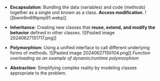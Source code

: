 - **Encapsulation**: Bundling the data (variables) and code (methods) together as a single unit known as a class. **Access modification**.
![[bwm9m69tpmp91.webp]]

- **Inheritance**: Creating new classes that **reuse, extend, and modify the behavior** defined in other classes. ![[Pasted image 20240627151717.png]] 
- **Polymorphism**: Using a unified interface to call different underlying forms of methods. ![[Pasted image 20240627150104.png]] *Function overloading as an example of dynamic/runtime polymorphism*
- **Abstraction**: Simplifying complex reality by modeling classes appropriate to the problem.